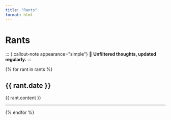 ```yaml
---
title: "Rants"
format: html
---
```


# Rants

::: {.callout-note appearance="simple"}
💭 **Unfiltered thoughts, updated regularly.**
:::

{% for rant in rants %}
## {{ rant.date }}
{{ rant.content }}

---
{% endfor %}